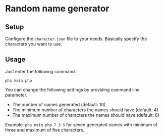 # Random name generator

## Setup
Configure the `character.json` file to your needs. Basically specify the characters you want to use.

## Usage
Just enter the following command.

```php main.php```

You can change the following settings by providing command line parameter.
- The number of names generated (default: 10)
- The minimum number of characters the names should have (default: 4)
- The maximum number of characters the names should have (default: 6)

Example: ```php main.php 7 3 5``` for seven generated names with minimum of three and maximum of five characters. 
